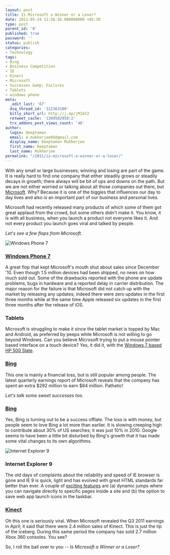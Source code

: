 ```yaml
---
layout: post
title: Is Microsoft a Winner or a Loser?
date: 2011-05-24 11:56:56.000000000 +05:30
type: post
parent_id: '0'
published: true
password: ''
status: publish
categories:
- Technology
tags:
- Bing
- Business Competition
- IE
- Kinect
- Microsoft
- Successes &amp; Failures
- Tablets
- windows phone
meta:
  _edit_last: '67'
  dsq_thread_id: '312163100'
  bitly_short_url: http://j.mp/jMIm7Z
  retweet_cache: '1309582950:2'
  trx_addons_post_views_count: '46'
author:
  login: Deeptaman
  email: d.mukherjee05@gmail.com
  display_name: Deeptaman Mukherjee
  first_name: Deeptaman
  last_name: Mukherjee
permalink: "/2011/is-microsoft-a-winner-or-a-loser/"
---
```

<p>With any small or large businesses; winning and losing are part of the game. It is really hard to find one company that either steadily grows or steadily decays in growth; there always will be bit of ups and downs on the path. But we are not either worried or talking about all those companies out there, but <a href="http://www.microsoft.com/">Microsoft</a>. Why? Because it is one of the biggies that influences our day to day lives and also is an important part of our business and personal lives.</p>
<p>Microsoft had recently released many products of which some of them got great applaud from the crowd, but some others didn't make it. You know, it is with all business, when you launch a product not everyone likes it. And not every product you launch goes viral and talked by people.</p>

<p><em>Let's see a few flops from Microsoft.</em></p>
<p><img src="/static/2011/05/windows-phone-7.jpg" alt="Windows Phone 7" class="alignright" /></p>
<h3><a href="http://www.microsoft.com/windowsphone/">Windows Phone 7</a></h3>
<p>A great flop that kept Microsoft's mouth shut about sales since December '10. Even though 1.5 million devices had been shipped, no news on how much sold out. Some of the drawbacks reported with the phone are update problems, bugs in hardware and a reported delay in carrier distribution. The major reason for the failure is that Microsoft did not catch up with the market by releasing any updates; indeed there were zero updates in the first three months while at the same time Apple released six updates in the first three months after the release of iOS.</p>
<h3>Tablets</h3>
<p>Microsoft is struggling to make it since the tablet market is topped by Mac and Android, as preferred by peeps while Microsoft is not willing to go beyond Windows. Can you believe Microsoft trying to put a mouse pointer based interface on a touch device? Yes, it did it, with the <a href="http://en.wikipedia.org/wiki/HP_Slate_500">Windows 7 based HP 500 Slate</a>.</p>
<h3><a href="http://www.bing.com/">Bing</a></h3>
<p>This one is mainly a financial loss, but is still popular among people. The latest quarterly earnings report of Microsoft reveals that the company has spent an extra $292 million to earn $84 million. Pathetic!</p>
<p><em>Let's talk some sweet successes too.</em></p>
<h3><a href="http://www.bing.com/">Bing</a></h3>
<p>Yes, Bing is turning out to be a success offlate. The loss is with money, but people seem to love Bing a lot more than earlier. It is slowing creeping high to contribute about 30% of US searches; it was just 10% in 2010. Google seems to have been a little bit disturbed by Bing's growth that it has made some vital changes to its own algorithms.</p>
<p><img src="/static/2011/05/ie9.jpg" alt="Internet Explorer 9" class="alignright" /></p>
<h3>Internet Explorer 9</h3>
<p>The old days of complaints about the reliability and speed of IE browser is gone and IE 9 is quick, light and has evolved with great HTML standards far better than ever. A couple of <a href="http://www.microsoft.com/windows/ie/IE9.aspx">exciting features</a> are (a) dynamic jumps where you can navigate directly to specific pages inside a site and (b) the option to save web app launch icons in the taskbar.</p>
<h3><a href="http://www.xbox.com/en-US/kinect">Kinect</a></h3>
<p>Oh this one is seriously viral. When Microsoft revealed the Q3 2011 earnings in April; it said that there were 2.4 million sales of Kinect. This is just the tip of the iceberg. During this same period the company has sold 2.7 million Xbox 360 consoles. You see?</p>
<p>So, I roll the ball over to you -- <em>Is Microsoft a Winner or a Loser?</em></p>
